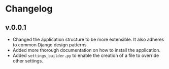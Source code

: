 # Changelog

## v.0.0.1

- Changed the application structure to be more extensible. It also adheres
  to common Django design patterns.
- Added more thorough documentation on how to install the application.
- Added `settings_builder.py` to enable the creation of a file to
  override other settings.
